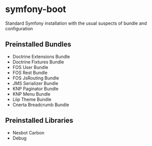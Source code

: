 # symfony-boot
Standard Symfony installation with the usual suspects of bundle and configuration

## Preinstalled Bundles

- Doctrine Extensions Bundle
- Doctrine Fixtures Bundle
- FOS User Bundle
- FOS Rest Bundle
- FOS JsRouting Bundle
- JMS Serializer Bundle
- KNP Paginator Bundle
- KNP Menu Bundle
- Liip Theme Bundle
- Cnerta Breadcrumb Bundle

## Preinstalled Libraries

- Nesbot Carbon
- Debug
